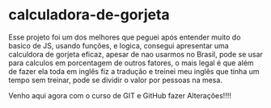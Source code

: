 # calculadora-de-gorjeta

Esse projeto foi um dos melhores que peguei após entender muito do basico de JS, usando funções, e logica, consegui apresentar uma calculdora de gorjeta eficaz, apesar de nao usarmos no Brasil, pode se usar para calculos em porcentagem de outros fatores, o mais legal é que além de fazer ela toda em inglês fiz a tradução e treinei meu inglês que tinha um tempo sem treinar, pode se dividir o valor por pessoas na mesa.

Venho aqui agora com o curso de GIT e GitHub fazer Alterações!!!!